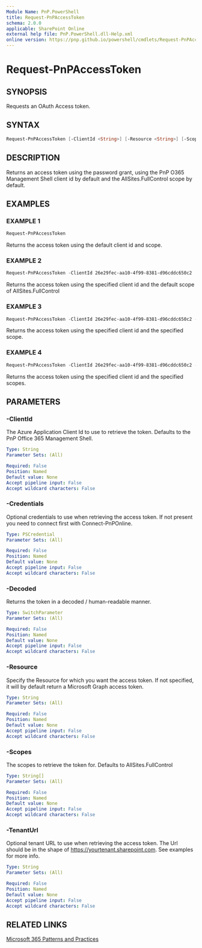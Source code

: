```yaml
---
Module Name: PnP.PowerShell
title: Request-PnPAccessToken
schema: 2.0.0
applicable: SharePoint Online
external help file: PnP.PowerShell.dll-Help.xml
online version: https://pnp.github.io/powershell/cmdlets/Request-PnPAccessToken.html
---
```

 
# Request-PnPAccessToken

## SYNOPSIS
Requests an OAuth Access token.

## SYNTAX

```powershell
Request-PnPAccessToken [-ClientId <String>] [-Resource <String>] [-Scopes <String[]]>] [-Decoded]  [-Credentials <PSCredential>] [-TenantUrl <String>]
```

## DESCRIPTION
Returns an access token using the password grant, using the PnP O365 Management Shell client id by default and the AllSites.FullControl scope by default.

## EXAMPLES

### EXAMPLE 1
```powershell
Request-PnPAccessToken
```

Returns the access token using the default client id and scope.

### EXAMPLE 2
```powershell
Request-PnPAccessToken -ClientId 26e29fec-aa10-4f99-8381-d96cddc650c2
```

Returns the access token using the specified client id and the default scope of AllSites.FullControl

### EXAMPLE 3
```powershell
Request-PnPAccessToken -ClientId 26e29fec-aa10-4f99-8381-d96cddc650c2 -Scopes Group.ReadWrite.All
```

Returns the access token using the specified client id and the specified scope.

### EXAMPLE 4
```powershell
Request-PnPAccessToken -ClientId 26e29fec-aa10-4f99-8381-d96cddc650c2 -Scopes Group.ReadWrite.All, AllSites.FullControl
```

Returns the access token using the specified client id and the specified scopes.

## PARAMETERS

### -ClientId
The Azure Application Client Id to use to retrieve the token. Defaults to the PnP Office 365 Management Shell.

```yaml
Type: String
Parameter Sets: (All)

Required: False
Position: Named
Default value: None
Accept pipeline input: False
Accept wildcard characters: False
```

### -Credentials
Optional credentials to use when retrieving the access token. If not present you need to connect first with Connect-PnPOnline.

```yaml
Type: PSCredential
Parameter Sets: (All)

Required: False
Position: Named
Default value: None
Accept pipeline input: False
Accept wildcard characters: False
```

### -Decoded
Returns the token in a decoded / human-readable manner.

```yaml
Type: SwitchParameter
Parameter Sets: (All)

Required: False
Position: Named
Default value: None
Accept pipeline input: False
Accept wildcard characters: False
```

### -Resource
Specify the Resource for which you want the access token. If not specified, it will by default return a Microsoft Graph access token.

```yaml
Type: String
Parameter Sets: (All)

Required: False
Position: Named
Default value: None
Accept pipeline input: False
Accept wildcard characters: False
```

### -Scopes
The scopes to retrieve the token for. Defaults to AllSites.FullControl

```yaml
Type: String[]
Parameter Sets: (All)

Required: False
Position: Named
Default value: None
Accept pipeline input: False
Accept wildcard characters: False
```

### -TenantUrl
Optional tenant URL to use when retrieving the access token. The Url should be in the shape of https://yourtenant.sharepoint.com. See examples for more info.

```yaml
Type: String
Parameter Sets: (All)

Required: False
Position: Named
Default value: None
Accept pipeline input: False
Accept wildcard characters: False
```

## RELATED LINKS

[Microsoft 365 Patterns and Practices](https://aka.ms/m365pnp)

